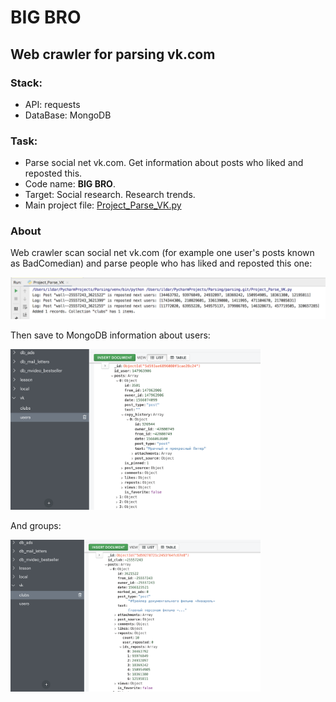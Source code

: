 # BIG BRO

## Web crawler for parsing vk.com

### Stack:
* API: requests
* DataBase: MongoDB

### Task:
* Parse social net vk.com. Get information about posts who liked and reposted this.
* Code name: **BIG BRO**.
* Target: Social research. Research trends.
* Main project file: [Project_Parse_VK.py](https://github.com/hildar/parsing/blob/master/Project_Parse_VK.py)

### About

Web crawler scan social net vk.com (for example one user's posts known as BadComedian) and parse people who has liked and reposted this one: 

<img src="img/logs.png" alt="logs" width="700"/>

Then save to MongoDB information about users:

<img src="img/users.png" alt="users" width="400"/>

And groups:

<img src="img/clubs.png" alt="clubs" width="400"/>